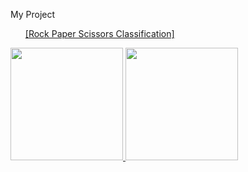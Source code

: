 <p>
  My Project
</p>
<p>
  <ul>
    <a href="https://github.com/shafidaaaa/dicoding-belajar/tree/main/Belajar%20Machine%20Learning%20untuk%20Pemula">[Rock Paper Scissors Classification]</a>
  </ul>
</p>
<p align="left">
<a href="https://github.com/shafidaaaa">
  <img height="180c" src="https://github-readme-stats.vercel.app/api?username=shafidaaaa&show_icons=true&theme=transparent"/>
  <img height="180cm" src="https://github-readme-stats.vercel.app/api/top-langs/?username=shafidaaaa&layout=compact&show_icons=true&theme=transparent"/>
</a>
</p>
